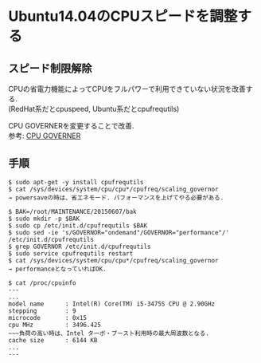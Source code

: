 # Ubuntu14.04のCPUスピードを調整する

## スピード制限解除
CPUの省電力機能によってCPUをフルパワーで利用できていない状況を改善する.  
(RedHat系だとcpuspeed, Ubuntu系だとcpufrequtils)  

CPU GOVERNERを変更することで改善.  
参考: [CPU GOVERNER](http://kledgeb.blogspot.jp/2013/06/ubuntu-cpufreq-1-cpufreq-cpufreq-cpufreq.html)

## 手順
```
$ sudo apt-get -y install cpufrequtils
$ cat /sys/devices/system/cpu/cpu*/cpufreq/scaling_governor
→ powersaveの時は、省エネモード. パフォーマンスを上げてやる必要がある.

$ BAK=/root/MAINTENANCE/20150607/bak
$ sudo mkdir -p $BAK
$ sudo cp /etc/init.d/cpufrequtils $BAK
$ sudo sed -ie 's/GOVERNOR="ondemand"/GOVERNOR="performance"/' /etc/init.d/cpufrequtils
$ grep GOVERNOR /etc/init.d/cpufrequtils
$ sudo service cpufrequtils restart
$ cat /sys/devices/system/cpu/cpu*/cpufreq/scaling_governor
→ performanceとなっていればOK.

$ cat /proc/cpuinfo
---
...
model name      : Intel(R) Core(TM) i5-3475S CPU @ 2.90GHz
stepping        : 9
microcode       : 0x15
cpu MHz         : 3496.425
~~~負荷の高い時は、Intel ターボ・ブースト利用時の最大周波数となる.
cache size      : 6144 KB
...
---
```
